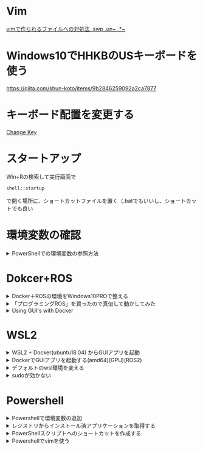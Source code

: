# Vim

[vimで作られるファイルへの対処法 .swp .un~ .*~](https://qiita.com/chihiro/items/3b8d643474f3accc9b3c)

# Windows10でHHKBのUSキーボードを使う
https://qiita.com/shun-koto/items/9b2846259092a2ca7877

# キーボード配置を変更する

[Change Key](https://forest.watch.impress.co.jp/library/software/changekey/)

# スタートアップ

Win+Rの検索して実行画面で
```bash
shell::startup
```
で開く場所に、ショートカットファイルを置く（.batでもいいし、ショートカットでも良い

# 環境変数の確認

<details><summary>PowerShellでの環境変数の参照方法</summary>
 
[PowerShellでの環境変数の参照方法](https://www.fenet.jp/infla/column/engineer/powershell%E3%81%A7%E3%81%AE%E7%92%B0%E5%A2%83%E5%A4%89%E6%95%B0%E3%81%AE%E6%89%B1%E3%81%84%E6%96%B9%E3%81%A8%E3%81%AF%EF%BC%9F%E5%8F%82%E7%85%A7%E3%83%BB%E5%A4%89%E6%9B%B4%E3%81%99%E3%82%8B%E6%96%B9/)

```bash
$ENV:Path.Split(";")
C:\Windows\system32
C:\Windows
...
```

</details>

# Dokcer+ROS

<details><summary>Docker＋ROSの環境をWindows10PROで整える</summary>
 
https://qiita.com/t_kumazawa/items/aa541758be558673e76b
 
</details>

<details><summary>「プログラミングROS」を買ったので真似して動かしてみた</summary>
 
https://qiita.com/t_kumazawa/items/cb0e28284ca74e73b036

</details>

<details><summary>Using GUI's with Docker</summary>
 
http://wiki.ros.org/docker/Tutorials/GUI

</details>

# WSL2

<details><summary>WSL2 + Docker(ubuntu18.04) からGUIアプリを起動</summary>

 参考：[WSL2 + Docker(ubuntu18.04) からGUIアプリを起動し、ついでにchromeも起動する](https://qiita.com/chilchil0/items/9c7c56ad1cdafef389c4)
  
```bash
 sudo apt-get install xserver-xorg x11-apps 
```
 
但し、ディスプレイ設定のみ下記にした
 
```bash
 powershell>ipconfig
 イーサネット アダプター vEthernet (WSL):

   接続固有の DNS サフィックス . . . . .:
   リンクローカル IPv6 アドレス. . . . .: fe80::25e3:9034:20f7:e44f%62
   IPv4 アドレス . . . . . . . . . . . .: 172.25.208.1
   サブネット マスク . . . . . . . . . .: 255.255.240.0
   デフォルト ゲートウェイ . . . . . . .:
```
 
 ```bash
 wsl>export DISPLAY=172.25.208.1:0
 ```
 
 </details>
 
<details><summary>DockerでGUIアプリを起動する(amd64)(GPU)(ROS2)</summary>
 
 [DockerでGUIアプリを起動する](https://qiita.com/t_kumazawa/items/7aa18fc6669bd5a47d37)
 
</details>
 
<details><summary>デフォルトのwsl環境を変える</summary>

Wslの環境一覧を表示する 
```bash
>wsl --list
Linux 用 Windows サブシステム ディストリビューション:
docker-desktop (既定)
Ubuntu-20.04
docker-desktop-data
```

Wslの環境一覧を表示する 
```bash
wsl --set-default Ubuntu-20.04
```

</details>

<details><summary>sudoが効かない</summary>
 
dockerが規定だとsudoが効かなくなる。
```bash
>wsl --list
Linux 用 Windows サブシステム ディストリビューション:
docker-desktop (既定)
Ubuntu-20.04
docker-desktop-data
```
  
```bash
DESKTOP-95K3KO3:/tmp/docker-desktop-root/mnt/host/c/Users/siba1# sudo
-sh: sudo: not found
```

</details>

# Powershell

<details><summary>Powershellで環境変数の追加</summary>

https://qiita.com/gx3n-inue/items/00ee48996e973050a440

末尾に追加

```bash
$ENV:Path+=";追加したいパス"
```
</details>

<details><summary>レジストリからインストール済アプリケーションを取得する</summary>

```bash
Get-ChildItem -Path(
'HKLM:SOFTWARE\Microsoft\Windows\CurrentVersion\Uninstall',
'HKCU:SOFTWARE\Microsoft\Windows\CurrentVersion\Uninstall') | 
% { Get-ItemProperty $_.PsPath | Select-Object DisplayName, DisplayVersion, Publisher }
```

[PowerShellでインストール済アプリケーション一覧を取得する](https://win.just4fun.biz/?PowerShell/%E3%82%A4%E3%83%B3%E3%82%B9%E3%83%88%E3%83%BC%E3%83%AB%E6%B8%88%E3%82%A2%E3%83%97%E3%83%AA%E3%82%B1%E3%83%BC%E3%82%B7%E3%83%A7%E3%83%B3%E4%B8%80%E8%A6%A7%E3%82%92%E5%8F%96%E5%BE%97%E3%81%99%E3%82%8B#cfdf5996)
 
</details>
 
 <details><summary>PowerShellスクリプトへのショートカットを作成する</summary>
 
 https://www.atmarkit.co.jp/fwin2k/win2ktips/1024psshrtct/psshrtct.html
 
</details>

 <details><summary>Powershellでvimを使う</summary>
 
 [Powershellでvimを使う](https://qiita.com/shuhoyo/items/d9966e12976275f20c24)
 
```bash
code $profile
```
 
```bash
set-alias vi 'C:\Program Files (x86)\Vim\vim82\vim.exe'
set-alias vim 'C:\Program Files (x86)\Vim\vim82\vim.exe'
```
  
</details>
